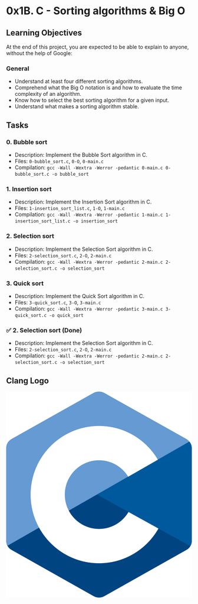 # 0x1B. C - Sorting algorithms & Big O

## Learning Objectives
At the end of this project, you are expected to be able to explain to anyone, without the help of Google:

### General
- Understand at least four different sorting algorithms.
- Comprehend what the Big O notation is and how to evaluate the time complexity of an algorithm.
- Know how to select the best sorting algorithm for a given input.
- Understand what makes a sorting algorithm stable.

## Tasks

### 0. Bubble sort
- Description: Implement the Bubble Sort algorithm in C.
- Files: `0-bubble_sort.c`, `0-O`, `0-main.c`
- Compilation: `gcc -Wall -Wextra -Werror -pedantic 0-main.c 0-bubble_sort.c -o bubble_sort`

### 1. Insertion sort
- Description: Implement the Insertion Sort algorithm in C.
- Files: `1-insertion_sort_list.c`, `1-O`, `1-main.c`
- Compilation: `gcc -Wall -Wextra -Werror -pedantic 1-main.c 1-insertion_sort_list.c -o insertion_sort`

### 2. Selection sort
- Description: Implement the Selection Sort algorithm in C.
- Files: `2-selection_sort.c`, `2-O`, `2-main.c`
- Compilation: `gcc -Wall -Wextra -Werror -pedantic 2-main.c 2-selection_sort.c -o selection_sort`

### 3. Quick sort
- Description: Implement the Quick Sort algorithm in C.
- Files: `3-quick_sort.c`, `3-O`, `3-main.c`
- Compilation: `gcc -Wall -Wextra -Werror -pedantic 3-main.c 3-quick_sort.c -o quick_sort`

### :white_check_mark: 2. Selection sort (Done)
- Description: Implement the Selection Sort algorithm in C.
- Files: `2-selection_sort.c`, `2-O`, `2-main.c`
- Compilation: `gcc -Wall -Wextra -Werror -pedantic 2-main.c 2-selection_sort.c -o selection_sort`

## Clang Logo
![Clang Logo](clang_logo.png)
